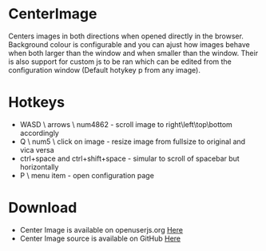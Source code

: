 # CenterImage
Centers images in both directions when opened directly in the browser. Background colour is configurable and you can ajust how images behave when both larger than the window and when smaller than the window. Their is also support for custom js to be ran which can be edited from the configuration window (Default hotykey p from any image).

# Hotkeys
* WASD \ arrows \ num4862 - scroll image to right\left\top\bottom accordingly
* Q \ num5 \ click on image - resize image from fullsize to original and vica versa
* ctrl+space and ctrl+shift+space - simular to scroll of spacebar but horizontally
* P \ menu item - open configuration page

# Download
* Center Image is available on openuserjs.org [Here](https://openuserjs.org/scripts/MrTimcakes/Center_Image)
* Center Image source is available on GitHub [Here](https://github.com/MrTimcakes/CenterImage)
